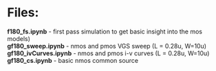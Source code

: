 # Files:

**f180_fs.ipynb** - first pass simulation to get basic insight into the mos models) <br>
**gf180_sweep.ipynb** - nmos and pmos VGS sweep  (L = 0.28u, W=10u) <br>
**gf180_ivCurves.ipynb**  - nmos and pmos i-v curves (L = 0.28u, W=10u) <br>
**gf180_cs.ipynb**        - basic nmos common source     <br>

